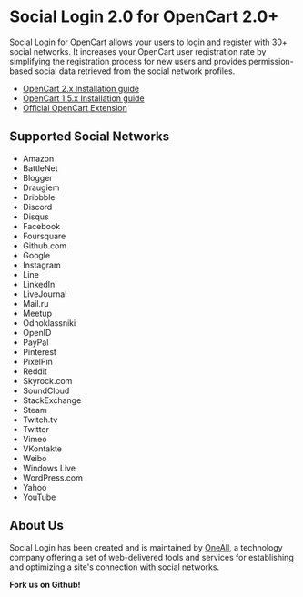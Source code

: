 # Social Login 2.0 for OpenCart 2.0+
Social Login for OpenCart allows your users to login and register with 30+ social networks. 
It increases your OpenCart user registration rate by simplifying the registration process for 
new users and provides permission-based social data retrieved from the social network profiles.


* [OpenCart 2.x Installation guide](http://docs.oneall.com/plugins/guide/social-login-opencart/2/)
* [OpenCart 1.5.x Installation guide](http://docs.oneall.com/plugins/guide/social-login-opencart/1.5/)
* [Official OpenCart Extension](https://www.opencart.com/index.php?route=marketplace/extension/info&extension_id=24825)


## Supported Social Networks
* Amazon
* BattleNet
* Blogger
* Draugiem
* Dribbble
* Discord
* Disqus
* Facebook
* Foursquare
* Github.com
* Google
* Instagram
* Line
* LinkedIn'
* LiveJournal
* Mail.ru
* Meetup
* Odnoklassniki
* OpenID
* PayPal
* Pinterest
* PixelPin
* Reddit
* Skyrock.com		
* SoundCloud		
* StackExchange
* Steam
* Twitch.tv
* Twitter
* Vimeo
* VKontakte
* Weibo
* Windows Live
* WordPress.com
* Yahoo
* YouTube


## About Us
Social Login has been created and is maintained by [OneAll](http://www.oneall.com/), a technology company offering a set of 
web-delivered tools and services for establishing and optimizing a site's connection with social networks.

**Fork us on Github!**
